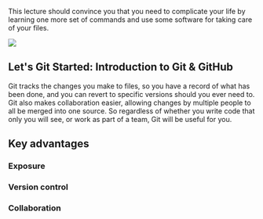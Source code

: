 This lecture should convince you that you need to complicate your life by learning one more set of commands and use some software for taking care of your files.

![](http://www.phdcomics.com/comics/archive/phd101212s.gif)

## Let's Git Started: Introduction to Git & GitHub

Git tracks the changes you make to files, so you have a record of what has been done, and you can revert to specific versions should you ever need to. 
Git also makes collaboration easier, allowing changes by multiple people to all be merged into one source. 
So regardless of whether you write code that only you will see, or work as part of a team, Git will be useful for you.

## Key advantages

### Exposure

### Version control

### Collaboration
